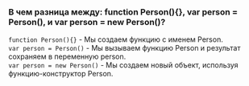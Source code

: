 ### В чем разница между: function Person(){}, var person = Person(), и var person = new Person()?

`function Person(){}` - Мы создаем функцию с именем Person.   
`var person = Person()` - Мы вызываем функцию Person и результат сохраняем в переменную person.   
`var person = new Person()` - Мы создаем новый объект, используя функцию-конструктор Person.